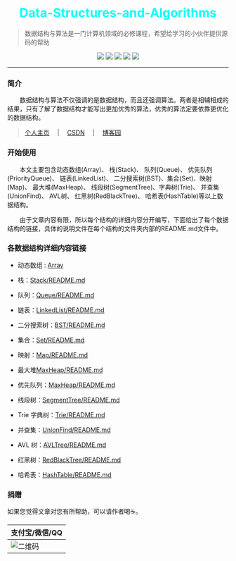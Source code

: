 <h1 align="center" style="color:Aqua">Data-Structures-and-Algorithms</h1>

 >数据结构与算法是一门计算机领域的必修课程，希望给学习的小伙伴提供源码的帮助

<div align="center">
<img src="https://img.shields.io/badge/Lannguage-Java-brightgreen">
<img src="https://img.shields.io/badge/JDK-1.8-green">
<img src="https://img.shields.io/badge/realease-v1.0-yellowgreen">
<img src="https://img.shields.io/badge/last%20commit-yesterday-lightgrey">
<img src="https://img.shields.io/badge/author-TeaUrn-blue">
</div>

------

### 简介

&emsp;&emsp;数据结构与算法不仅强调的是数据结构，而且还强调算法。两者是相辅相成的结果，只有了解了数据结构才能写出更加优秀的算法，优秀的算法定要依靠更优化的数据结构。

> [个人主页](http://teaurn.cn:8090) &emsp;|&emsp; [CSDN](https://me.csdn.net/qq_41503660) &emsp;|&emsp; [博客园](https://www.cnblogs.com/teaurn/)

### 开始使用

&emsp;&emsp;本文主要包含动态数组(Array)、 栈(Stack)、 队列(Queue)、 优先队列(PriorityQueue)、 链表(LinkedList)、 二分搜索树(BST)、集合(Set)、映射(Map)、  最大堆(MaxHeap)、 线段树(SegmentTree)、字典树(Trie)、 并查集(UnionFind)、 AVL树、 红黑树(RedBlackTree)、 哈希表(HashTable)等以上数据结构。 

&emsp;&emsp;由于文章内容有限，所以每个结构的详细内容分开编写，下面给出了每个数据结构的链接，具体的说明文件在每个结构的文件夹内部的README.md文件中。

### 各数据结构详细内容链接

 + 动态数组 : [Array](Array)

 + 栈：[Stack/README.md](Stack)

 + 队列：[Queue/README.md](Queue)

 + 链表：[LinkedList/README.md](LinkedList)

 + 二分搜索树：[BST/README.md](BST)

 + 集合：[Set/README.md](Set)

 + 映射：[Map/README.md](Map)

 + 最大堆[MaxHeap/README.md](MaxHeap)

 + 优先队列：[MaxHeap/README.md](MaxHeap)

 + 线段树：[SegmentTree/README.md](SegmentTree)

 + Trie 字典树：[Trie/README.md](Trie)

 + 并查集：[UnionFind/README.md](UnionFind)

 + AVL 树：[AVLTree/README.md](AVLTree)

 + 红黑树：[RedBlackTree/README.md](RedBlackTree)

 + 哈希表：[HashTable/README.md](HashTable)


### 捐赠
如果您觉得文章对您有所帮助，可以请作者喝☕。

|支付宝/微信/QQ|
|-------------|
|![二维码](https://markdown-liyang.oss-cn-beijing.aliyuncs.com/Pay.JPG)|